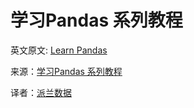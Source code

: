 # 学习Pandas 系列教程

英文原文: [Learn Pandas](https://bitbucket.org/hrojas/learn-pandas/)

来源：[学习Pandas 系列教程](http://www.datarx.cn/index.php/archives/35.html)

译者：[派兰数据](http://www.datarx.cn)